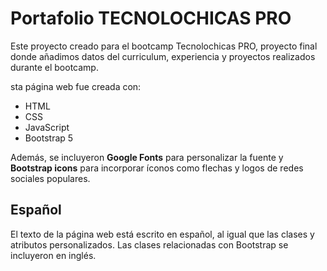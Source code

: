 # Portafolio TECNOLOCHICAS PRO 

Este proyecto creado para el bootcamp Tecnolochicas PRO, proyecto final donde añadimos datos del curriculum, experiencia y proyectos realizados durante el bootcamp. 

sta página web fue creada con:

* HTML
* CSS
* JavaScript 
* Bootstrap 5

Además, se incluyeron **Google Fonts** para personalizar la fuente y **Bootstrap icons** para incorporar íconos como flechas y logos de redes sociales populares. 

## Español

El texto de la página web está escrito en español, al igual que las clases y atributos personalizados. Las clases relacionadas con Bootstrap se incluyeron en inglés.




